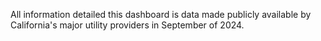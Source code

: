 All information detailed this dashboard is data made publicly available by California's major utility providers in September of 2024.